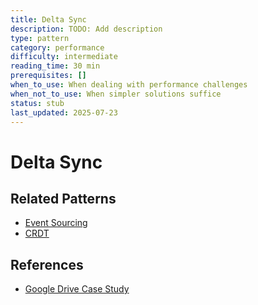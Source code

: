 ```yaml
---
title: Delta Sync
description: TODO: Add description
type: pattern
category: performance
difficulty: intermediate
reading_time: 30 min
prerequisites: []
when_to_use: When dealing with performance challenges
when_not_to_use: When simpler solutions suffice
status: stub
last_updated: 2025-07-23
---
```

# Delta Sync



## Related Patterns
- [Event Sourcing](patterns/event-sourcing)
- [CRDT](patterns/crdt)

## References
- [Google Drive Case Study](case-studies/google-drive)